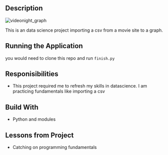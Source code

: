 ## Description

![videonight_graph](https://github.com/user-attachments/assets/a10b30db-b683-4777-b6a0-ce897b30fbd3)


This is an data science project importing a csv from a movie site to a graph.

## Running the Application

you would need to clone this repo and run `finish.py`

## Responisibilities

- This project required me to refresh my skills in datascience. I am practicing fundamentals like importing a csv

## Build With

- Python and modules

## Lessons from Project

- Catching on programming fundamentals
